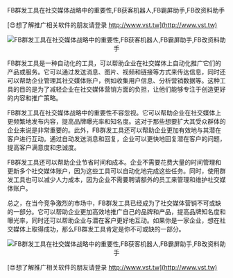 FB群发工具在社交媒体战略中的重要性,FB获客机器人,FB霸屏助手,FB改资料助手

[😍想了解推广相关软件的朋友请登录 http://www.vst.tw](http://www.vst.tw)

 <center><img src="https://vst.tw/MP4/tuiguang/png/8.png" alt="FB群发工具在社交媒体战略中的重要性,FB获客机器人,FB霸屏助手,FB改资料助手"></center>

FB群发工具是一种自动化的工具，可以帮助企业在社交媒体上自动化推广它们的产品或服务。它可以通过发送消息、图片、视频和链接等方式来传达信息，同时还可以帮助企业管理其社交媒体账户，例如收集用户信息、分析营销数据等。这种工具的目的是为了减轻企业在社交媒体营销方面的负担，让他们能够专注于创造更好的内容和推广策略。

FB群发工具在社交媒体战略中的重要性不容忽视。它可以帮助企业在社交媒体上更频繁地发布内容，提高品牌曝光率和知名度。这对于那些想要扩大其受众群体的企业来说是非常重要的。此外，FB群发工具还可以帮助企业更加有效地与其潜在客户进行互动。通过自动发送消息和回复，企业可以更快地回复潜在客户的问题，提高客户满意度和忠诚度。

FB群发工具还可以帮助企业节省时间和成本。企业不需要花费大量的时间管理和更新多个社交媒体账户，因为这些工具可以自动化地完成这些任务。同时，使用群发工具也可以减少人力成本，因为企业不需要聘请额外的员工来管理和维护社交媒体账户。

总之，在当今竞争激烈的市场中，FB群发工具已经成为了社交媒体营销不可或缺的一部分。它可以帮助企业更加高效地推广自己的品牌和产品，提高品牌知名度和曝光率，同时还可以帮助企业与潜在客户更好地互动。如果你是一家企业，想在社交媒体上取得成功，那么FB群发工具肯定是你不可或缺的一部分。

 <center><img src="https://vst.tw/MP4/tuiguang/png/5.png" alt="FB群发工具在社交媒体战略中的重要性,FB获客机器人,FB霸屏助手,FB改资料助手"></center>

[😍想了解推广相关软件的朋友请登录 http://www.vst.tw](http://www.vst.tw)



